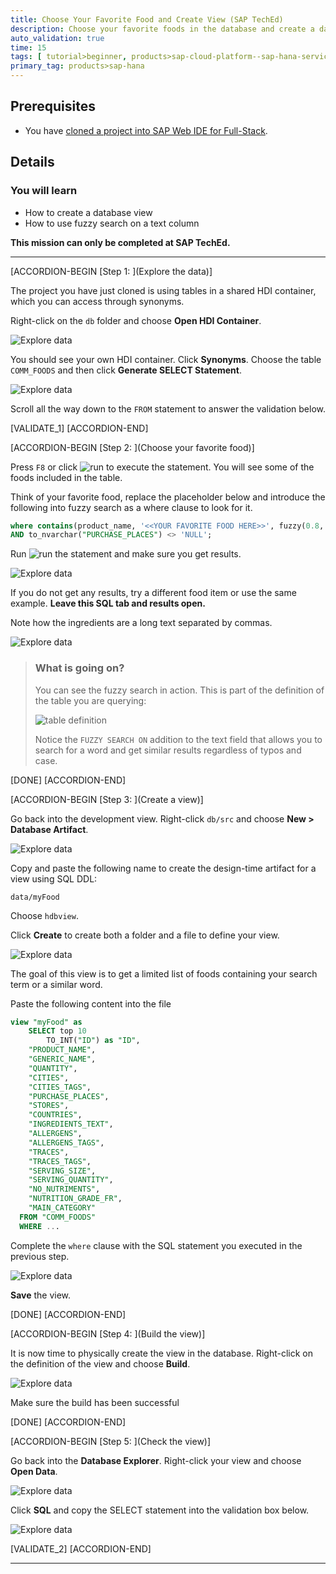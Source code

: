 ```yaml
---
title: Choose Your Favorite Food and Create View (SAP TechEd)
description: Choose your favorite foods in the database and create a database view.
auto_validation: true
time: 15
tags: [ tutorial>beginner, products>sap-cloud-platform--sap-hana-service, products>sap-web-ide]
primary_tag: products>sap-hana
---
```


## Prerequisites
 - You have [cloned a project into SAP Web IDE for Full-Stack](hana-advanced-analytics-teched-1).


## Details
### You will learn
  - How to create a database view
  - How to use fuzzy search on a text column

**This mission can only be completed at SAP TechEd.**

---

[ACCORDION-BEGIN [Step 1: ](Explore the data)]

The project you have just cloned is using tables in a shared HDI container, which you can access through synonyms.

Right-click on the `db` folder and choose **Open HDI Container**.

![Explore data](1.png)

You should see your own HDI container. Click **Synonyms**. Choose the table `COMM_FOODS` and then click **Generate SELECT Statement**.

![Explore data](2.png)

Scroll all the way down to the `FROM` statement to answer the validation below.

[VALIDATE_1]
[ACCORDION-END]

[ACCORDION-BEGIN [Step 2: ](Choose your favorite food)]

Press `F8` or click ![run](run.png) to execute the statement. You will see some of the foods included in the table.

Think of your favorite food, replace the placeholder below and introduce the following into fuzzy search as a where clause to look for it.

```SQL
where contains(product_name, '<<YOUR FAVORITE FOOD HERE>>', fuzzy(0.8,'textsearch=compare'))
AND to_nvarchar("PURCHASE_PLACES") <> 'NULL';

```

Run ![run](run.png) the statement and make sure you get results.

![Explore data](3.png)

If you do not get any results, try a different food item or use the same example. **Leave this SQL tab and results open.**

Note how the ingredients are a long text separated by commas.

![Explore data](11.png)

> ### What is going on?
> You can see the fuzzy search in action. This is part of the definition of the table you are querying:
>
>  ![table definition](def.png)
>
> Notice the `FUZZY SEARCH ON` addition to the text field that allows you to search for a word and get similar results regardless of typos and case.


[DONE]
[ACCORDION-END]

[ACCORDION-BEGIN [Step 3: ](Create a view)]

Go back into the development view. Right-click `db/src` and choose **New > Database Artifact**.

![Explore data](4.png)

Copy and paste the following name to create the design-time artifact for a view using SQL DDL:

```Text
data/myFood
```

Choose `hdbview`.

Click **Create** to create both a folder and a file to define your view.

![Explore data](4x.png)

The goal of this view is to get a limited list of foods containing your search term or a similar word.

Paste the following content into the file

```SQL
view "myFood" as
	SELECT top 10
		TO_INT("ID") as "ID",
    "PRODUCT_NAME",
  	"GENERIC_NAME",
  	"QUANTITY",
  	"CITIES",
  	"CITIES_TAGS",
  	"PURCHASE_PLACES",
  	"STORES",
  	"COUNTRIES",
  	"INGREDIENTS_TEXT",
  	"ALLERGENS",
  	"ALLERGENS_TAGS",
  	"TRACES",
  	"TRACES_TAGS",
  	"SERVING_SIZE",
  	"SERVING_QUANTITY",
  	"NO_NUTRIMENTS",
  	"NUTRITION_GRADE_FR",
  	"MAIN_CATEGORY"
  FROM "COMM_FOODS"
  WHERE ...
```

Complete the `where` clause with the SQL statement you executed in the previous step.

![Explore data](6.png)

**Save** the view.

[DONE]
[ACCORDION-END]

[ACCORDION-BEGIN [Step 4: ](Build the view)]

It is now time to physically create the view in the database. Right-click on the definition of the view and choose **Build**.

![Explore data](8.png)

Make sure the build has been successful

[DONE]
[ACCORDION-END]

[ACCORDION-BEGIN [Step 5: ](Check the view)]

Go back into the **Database Explorer**. Right-click your view and choose **Open Data**.

![Explore data](9.png)

Click **SQL** and copy the SELECT statement into the validation box below.

![Explore data](10.png)

[VALIDATE_2]
[ACCORDION-END]

---
